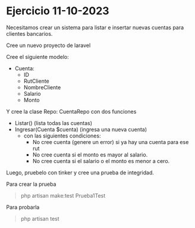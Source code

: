 # Ejercicio 11-10-2023
Necesitamos crear un sistema para listar e insertar nuevas cuentas para clientes bancarios.

Cree un nuevo proyecto de laravel

Cree el siguiente modelo:

* Cuenta:
  * ID
  * RutCliente
  * NombreCliente
  * Salario
  * Monto

Y cree la clase Repo: CuentaRepo con dos funciones

* Listar() (lista todas las cuentas)
* Ingresar(Cuenta $cuenta) (ingresa una nueva cuenta)
  * con las siguientes condiciones: 
    * No cree cuenta (genere un error) si ya hay una cuenta para ese rut
    * No cree cuenta si el monto es mayor al salario.
    * No cree cuenta si el salario o el monto es menor a cero.

Luego, pruebelo con tinker y cree una prueba de integridad.

Para crear la prueba

> php artisan make:test Prueba1Test

Para probarla

> php artisan test
